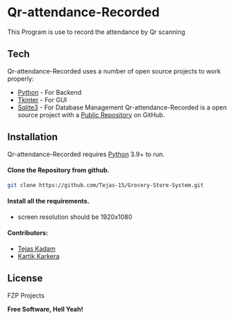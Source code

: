 # Qr-attendance-Recorded
This Program is use to record the attendance by Qr scanning


## Tech

Qr-attendance-Recorded  uses a number of open source projects to work properly:

- [Python](https://www.python.org/) - For Backend
- [Tkinter](https://docs.python.org/3/library/tkinter.html) - For GUI
- [Sqlite3](https://docs.python.org/3/library/sqlite3.html) - For Database Management
Qr-attendance-Recorded is a open source project with a [Public Repository](https://github.com/Tejas-15/Grocery-Store-System)
 on GitHub.

## Installation

Qr-attendance-Recorded requires [Python](https://www.python.org/) 3.9+ to run.

#### Clone the Repository from github.
 ```sh
git clone https://github.com/Tejas-15/Grocery-Store-System.git
```

#### Install all the requirements.

- screen resolution should be 1920x1080

#### Contributors:
- [Tejas Kadam](https://github.com/Tejas-15)
- [Kartik Karkera](https://github.com/Kartik11082)

## License

FZP Projects

**Free Software, Hell Yeah!**
